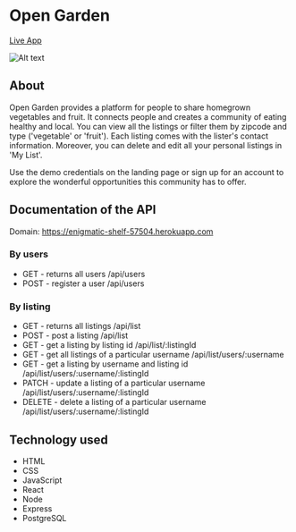 # Open Garden

[Live App](https://opengarden.wmq516.now.sh)

![Alt text](https://github.com/Mengqi89/open-garden-client/blob/master/src/images/Screenshot.png "Screenshot of live app" )

## About 
Open Garden provides a platform for people to share homegrown vegetables and fruit. It connects people and creates a community of eating healthy and local. You can view all the listings or filter them by zipcode and type ('vegetable' or 'fruit'). Each listing comes with the lister's contact information. Moreover, you can delete and edit all your personal listings in 'My List'. 

Use the demo credentials on the landing page or sign up for an account to explore the wonderful opportunities this community has to offer.

## Documentation of the API

Domain: https://enigmatic-shelf-57504.herokuapp.com

### By users 
* GET - returns all users /api/users
* POST - register a user /api/users

### By listing
* GET - returns all listings /api/list
* POST - post a listing /api/list
* GET - get a listing by listing id /api/list/:listingId
* GET - get all listings of a particular username /api/list/users/:username
* GET - get a listing by username and listing id /api/list/users/:username/:listingId
* PATCH - update a listing of a particular username /api/list/users/:username/:listingId
* DELETE - delete a listing of a particular username /api/list/users/:username/:listingId

## Technology used

* HTML
* CSS
* JavaScript
* React
* Node
* Express
* PostgreSQL
